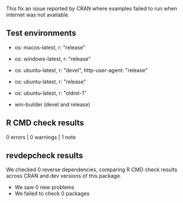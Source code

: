 This fix an issue reported by CRAN where examples failed to run when internet was not available.

## Test environments

- os: macos-latest, r: "release"
- os: windows-latest, r: "release"
- os: ubuntu-latest, r: "devel", http-user-agent: "release"
- os: ubuntu-latest, r: "release"
- os: ubuntu-latest, r: "oldrel-1"

- win-builder (devel and release)

## R CMD check results

0 errors | 0 warnings | 1 note

## revdepcheck results

We checked 0 reverse dependencies, comparing R CMD check results across CRAN and dev versions of this package.

- We saw 0 new problems
- We failed to check 0 packages
